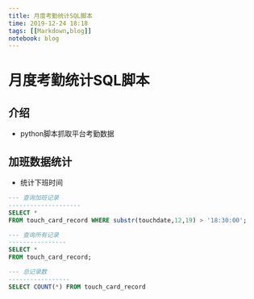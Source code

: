 ```yaml
---
title: 月度考勤统计SQL脚本
time: 2019-12-24 18:18
tags: [[Markdown,blog]]
notebook: blog
---
```


# 月度考勤统计SQL脚本

## 介绍

- python脚本抓取平台考勤数据

## 加班数据统计

- 统计下班时间
```sql
--- 查询加班记录
--------------------
SELECT *
FROM touch_card_record WHERE substr(touchdate,12,19) > '18:30:00';

--- 查询所有记录
----------------
SELECT *
FROM touch_card_record;

--- 总记录数
-----------------
SELECT COUNT(*) FROM touch_card_record
```
